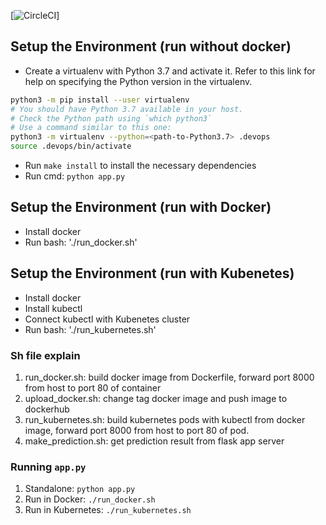 [![CircleCI](https://circleci.com/gh/kien-ndt/udacity-project4_udacity_aws_devops.svg?style=svg)]


## Setup the Environment (run without docker)

* Create a virtualenv with Python 3.7 and activate it. Refer to this link for help on specifying the Python version in the virtualenv. 
```bash
python3 -m pip install --user virtualenv
# You should have Python 3.7 available in your host. 
# Check the Python path using `which python3`
# Use a command similar to this one:
python3 -m virtualenv --python=<path-to-Python3.7> .devops
source .devops/bin/activate
```
* Run `make install` to install the necessary dependencies
* Run cmd: `python app.py`

## Setup the Environment (run with Docker)
* Install docker
* Run bash: './run_docker.sh'

## Setup the Environment (run with Kubenetes)
* Install docker
* Install kubectl
* Connect kubectl with Kubenetes cluster
* Run bash: './run_kubernetes.sh'


### Sh file explain
1. run_docker.sh: build docker image from Dockerfile, forward port 8000 from host to port 80 of container
2. upload_docker.sh: change tag docker image and push image to dockerhub
3. run_kubernetes.sh: build kubernetes pods with kubectl from docker image, forward port 8000 from host to port 80 of pod.
4. make_prediction.sh: get prediction result from flask app server

### Running `app.py`

1. Standalone:  `python app.py`
2. Run in Docker:  `./run_docker.sh`
3. Run in Kubernetes:  `./run_kubernetes.sh`
